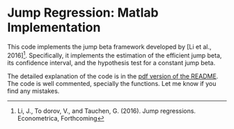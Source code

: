 # Jump Regression: Matlab Implementation
This code implements the jump beta framework developed by [Li et al., 2016][^1]. Specifically, it implements the estimation of the efficient jump beta, its confidence interval, and the hypothesis test for a constant jump beta.   

The detailed explanation of the code is in the [pdf version of the README](https://github.com/Salompas/jump-regression/blob/master/README.pdf). The code is well commented, specially the functions. Let me know if you find any mistakes.

[^1]: Li, J., To dorov, V., and Tauchen, G. (2016). Jump regressions. Econometrica, Forthcoming
